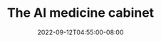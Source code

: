 ---
date: 2022-09-12T04:55:00-08:00
title: "The AI medicine cabinet"
ogtitle: "The AI medicine cabinet"
description: |
    The bias we see in other areas of AI also exists in datasets for medical use, and it’s a matter of life/death. Alternatives need to be developed with community in mind.
ogdescription: "The bias we see in other areas of AI also exists in datasets for medical use, and it’s a matter of life/death. Alternatives need to be developed with community in mind."
number: 43
season: 6
seasonepisode: 5
url: /season6/episode5/
embed: "81c0a70c-58f0-4a3f-a31e-180dd0a5eb4c"
mp3: "https://cdn.simplecast.com/audio/ba6e5463-f0f5-40af-b00f-1d4cf7c79bee/episodes/81c0a70c-58f0-4a3f-a31e-180dd0a5eb4c/audio/a3561bcd-1a8a-4094-9659-16b6613ee81d/default_tc.mp3"
categories: "episodes"
host: "Bridget Todd"
shownotes: |
    The bias we see in other areas of AI also exists in datasets for medical use, and it’s a matter of life/death. Alternatives need to be developed with community in mind.

    Learn more about Mozilla and Firefox at [mozilla.org](https://www.mozilla.org/).
transcript: |


---